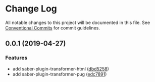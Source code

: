 # Change Log

All notable changes to this project will be documented in this file.
See [Conventional Commits](https://conventionalcommits.org) for commit guidelines.

## 0.0.1 (2019-04-27)

### Features

- add saber-plugin-transformer-html ([dbd5258](https://github.com/egoist/saber/commit/dbd5258))
- add saber-plugin-transformer-pug ([edc7891](https://github.com/egoist/saber/commit/edc7891))
